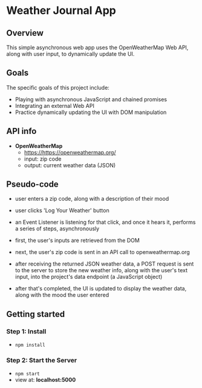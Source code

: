 # Weather Journal App



## Overview

This simple asynchronous web app uses the OpenWeatherMap Web API, along with user input, to dynamically update the UI.



## Goals

The specific goals of this project include:
- Playing with asynchronous JavaScript and chained promises
- Integrating an external Web API
- Practice dynamically updating the UI with DOM manipulation



## API info

- __OpenWeatherMap__
    - <https://https://openweathermap.org/>
    - input: zip code
    - output: current weather data (JSON)



## Pseudo-code

- user enters a zip code, along with a description of their mood

- user clicks 'Log Your Weather' button

- an Event Listener is listening for that click, and once it hears it, performs a series of steps, asynchronously

- first, the user's inputs are retrieved from the DOM

- next, the user's zip code is sent in an API call to openweathermap.org

- after receiving the returned JSON weather data, a POST request is sent to the server to store the new weather info, along with the user's text input, into the project's data endpoint (a JavaScript object)

- after that's completed, the UI is updated to display the weather data, along with the mood the user entered



## Getting started

### Step 1: Install

- `npm install`


### Step 2: Start the Server

- `npm start`
- view at: __localhost:5000__
